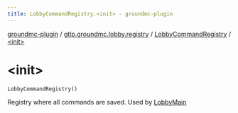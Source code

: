```yaml
---
title: LobbyCommandRegistry.<init> - groundmc-plugin
---
```


[groundmc-plugin](../../index.html) / [gtlp.groundmc.lobby.registry](../index.html) / [LobbyCommandRegistry](index.html) / [&lt;init&gt;](.)

# &lt;init&gt;

`LobbyCommandRegistry()`

Registry where all commands are saved.
Used by [LobbyMain](../../gtlp.groundmc.lobby/-lobby-main/index.html)

